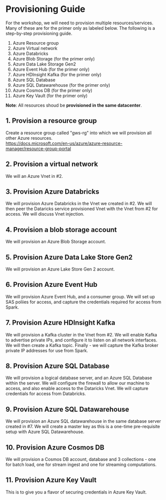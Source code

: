 
# Provisioning Guide

For the workshop, we will need to provision multiple resources/services.  Many of these are for the primer only as labeled below.  The following is a step-by-step provisioning guide.<br>
1.   Azure Resource group<br>
2.   Azure Virtual network<br>
3.   Azure Databricks<br>
4.   Azure Blob Storage (for the primer only)<br>
5.   Azure Data Lake Storage Gen2<br>
6.   Azure Event Hub (for the primer only)<br>
7.   Azure HDInsight Kafka (for the primer only)<br>
8.   Azure SQL Database<br>
9.   Azure SQL Datawarehouse (for the primer only)<br>
10.   Azure Cosmos DB (for the primer only)<br>
11.  Azure Key Vault (for the primer only)<br>

**Note**: All resources shoud be **provisioned in the same datacenter**.<br>

## 1. Provision a resource group
Create a resource group called "gws-rg" into which we will provision all other Azure resources.<br>
https://docs.microsoft.com/en-us/azure/azure-resource-manager/resource-group-portal

## 2.  Provision a virtual network
We will an Azure Vnet in #2. 

## 3.  Provision Azure Databricks
We will provision Azure Databricks in the Vnet we created in #2.  We will then peer the Dataricks service provisioned Vnet with the Vnet from #2 for access.  We will discuss Vnet injection.

## 4.  Provision a blob storage account
We will provision an Azure Blob Storage account.  

## 5.  Provision Azure Data Lake Store Gen2
We will provision an Azure Lake Store Gen 2 account.  

## 6.  Provision Azure Event Hub
We will provision Azure Event Hub, and a consumer group.  We will set up SAS poliies for access, and capture the credentials required for access from Spark. 

## 7.  Provision Azure HDInsight Kafka
We will provision a Kafka cluster in the Vnet from #2.  We will enable Kafka to advertise private IPs, and configure it to listen on all network interfaces. We will then create a Kafka topic.  Finally - we will capture the Kafka broker private IP addresses for use from Spark.

## 8.  Provision Azure SQL Database
We will provision a logical database server, and an Azure SQL Database within the server.  We will configure the firewall to allow our machine to access, and also enable access to the Dataricks Vnet.  We will capture credentials for access from Databricks.

## 9.  Provision Azure SQL Datawarehouse
We will provision an Azure SQL datawarehouse in the same database server created in #7.  We will create a master key as this is a one-time pre-requisite setup with Azure SQL Datawarehouse.

## 10.  Provision Azure Cosmos DB
We will provision a Cosmos DB account, database and 3 collections - one for batch load, one for stream ingest and one for streaming computations.

## 11.  Provision Azure Key Vault
This is to give you a flavor of securing credentials in Azure Key Vault.
